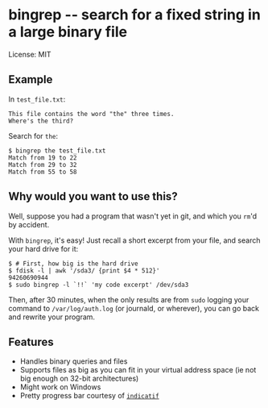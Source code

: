 # bingrep -- search for a fixed string in a large binary file

License: MIT

## Example

In `test_file.txt`:
```
This file contains the word "the" three times.
Where's the third?
```
Search for `the`:
```shell
$ bingrep the test_file.txt
Match from 19 to 22
Match from 29 to 32
Match from 55 to 58
```

## Why would you want to use this?

Well, suppose you had a program that wasn't yet in git, and which you
`rm`'d by accident.

With `bingrep`, it's easy! Just recall a short excerpt from your file, and
search your hard drive for it:

```shell
$ # First, how big is the hard drive
$ fdisk -l | awk '/sda3/ {print $4 * 512}'
94260690944
$ sudo bingrep -l `!!` 'my code excerpt' /dev/sda3
```

Then, after 30 minutes, when the only results are from `sudo` logging your
command to `/var/log/auth.log` (or journald, or wherever), you can go back and
rewrite your program.

## Features

- Handles binary queries and files
- Supports files as big as you can fit in your virtual address space (ie not
  big enough on 32-bit architectures)
- Might work on Windows
- Pretty progress bar courtesy of [`indicatif`](https://github.com/mitsuhiko/indicatif)
